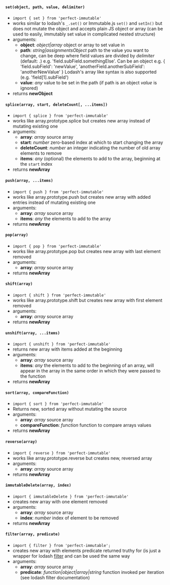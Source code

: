 #### `set(object, path, value, delimiter)`
 - `import { set } from 'perfect-immutable'`
 - works similar to lodash's `_.set()` or Immutable.js `set()` and `setIn()` but does not mutate the object and accepts plain JS object or array (can be used to easily, immutably set value in complicated nested structure)
 - arguments:
   - **object**: *object|array* object or array to set value in
   - **path**: *string|assignmentsObject* path to the value you want to change, can be deep where field values are divided by *delimiter* (default: .) e.g. 'field.subField.somethingElse'. Can be an object e.g. { 'field.subField': 'newValue', 'anotherField.anotherSubField': 'anotherNewValue' } Lodash's array like syntax is also supported (e.g. 'field\[1\].subField')
   - **value**: *any* value to be set in the path (if path is an object *value* is ignored)
 - returns **newObject**

#### `splice(array, start, deleteCount[, ...items])`
- `import { splice } from 'perfect-immutable'`
- works like array.prototype.splice but creates new array instead of mutating existing one
- arguments:
    - **array**: *array* source array
    - **start**: *number* zero-based index at which to start changing the array
    - **deleteCount**: *number* an integer indicating the number of old array elements to remove
    - **items**: *any* (optional) the elements to add to the array, beginning at the `start` index
- returns **newArray**

#### `push(array, ...items)`
- `import { push } from 'perfect-immutable'`
- works like array.prototype.push but creates new array with added entries instead of mutating existing one
- arguments:
    - **array**: *array* source array
    - **items**: *any* the elements to add to the array
- returns **newArray**

#### `pop(array)`
- `import { pop } from 'perfect-immutable'`
- works like array.prototype.pop but creates new array with last element removed
- arguments:
    - **array**: *array* source array
- returns **newArray**

#### `shift(array)`
- `import { shift } from 'perfect-immutable'`
- works like array.prototype.shift but creates new array with first element removed
- arguments:
    - **array**: *array* source array
- returns **newArray**

#### `unshift(array, ...items)`
- `import { unshift } from 'perfect-immutable'`
- returns new array with items added at the beginning
- arguments:
    - **array**: *array* source array
    - **items**: *any* the elements to add to the beginning of an array, will appear in the array in the same order in which they were passed to the function
- returns **newArray**

#### `sort(array, compareFunction)`
- `import { sort } from 'perfect-immutable'`
- Returns new, sorted array without mutating the source
- arguments:
    - **array**: *array* source array
    - **compareFunction**: *function* function to compare arrays values
- returns **newArray**

#### `reverse(array)`
- `import { reverse } from 'perfect-immutable'`
- works like array.prototype.reverse but creates new, reversed array
- arguments:
    - **array**: *array* source array
- returns **newArray**

#### `immutableDelete(array, index)`
- `import { immutableDelete } from 'perfect-immutable'`
- creates new array with one element removed
- arguments:
    - **array**: *array* source array
    - **index**: *number* index of element to be removed
- returns **newArray**

#### `filter(array, predicate)`
- `import { filter } from 'perfect-immutable';`
- creates new array with elements predicate returned truthy for (is just a wrapper for lodash [filter](https://lodash.com/docs/4.17.4#filter) and can be used the same way
- arguments:
   - **array**: *array* source array
   - **predicate**: *function|object|array|string* function invoked per iteration (see lodash filter documentation)
